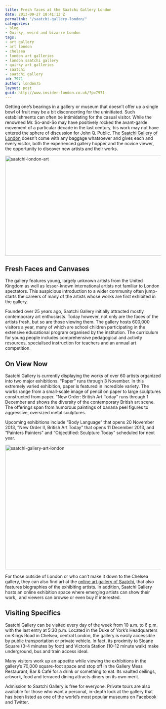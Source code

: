 ```yaml
---
title: Fresh faces at the Saatchi Gallery London
date: 2013-09-27 10:41:13 Z
permalink: "/saatchi-gallery-london/"
categories:
- blog
- Quirky, weird and bizarre London
tags:
- art gallery
- art london
- chelsea
- london art galleries
- london saatchi gallery
- quirky art galleries
- saatchi
- saatchi gallery
id: 7971
author: london75
layout: post
guid: http://www.insider-london.co.uk/?p=7971
---
```


Getting one’s bearings in a gallery or museum that doesn’t offer up a single bowl of fruit may be a bit disconcerting for the uninitiated. Such establishments can often be intimidating for the casual visitor. While the renowned Mr. So-and-So may have positively rocked the avant-garde movement of a particular decade in the last century, his work may not have entered the sphere of discussion for John Q. Public. The <a href="http://www.saatchigallery.com/" target="_blank">Saatchi Gallery of London</a> doesn’t come with any baggage whatsoever and gives each and every visitor, both the experienced gallery hopper and the novice viewer, the opportunity to discover new artists and their works.

<a href="http://www.insider-london.co.uk/2013/09/27/saatchi-gallery-london/saatchi-1/" rel="attachment wp-att-7975"><img class="alignleft size-full wp-image-7975" title="Saatchi 1" alt="saatchi-london-art" src="/wp-content/uploads/2013/09/Saatchi-1.jpg" width="569" height="323" /></a>

## 

## Fresh Faces and Canvases

The gallery features young, largely unknown artists from the United Kingdom as well as lesser-known international artists not familiar to London spectators. This auspicious introduction to a wider community often jump-starts the careers of many of the artists whose works are first exhibited in the gallery.

Founded over 25 years ago, Saatchi Gallery initially attracted mostly contemporary art enthusiasts. Today however, not only are the faces of the artists fresh, but so are those viewing them. The gallery hosts 600,000 visitors a year, many of which are school children participating in the extensive educational program organised by the institution. The curriculum for young people includes comprehensive pedagogical and activity resources, specialised instruction for teachers and an annual art competition.

## On View Now

Saatchi Gallery is currently displaying the works of over 60 artists organized into two major exhibitions. “Paper” runs through 3 November. In this extremely varied exhibition, paper is featured in incredible variety. The works range from a small-scale image of pencil on paper to large sculptures constructed from paper. “New Order: British Art Today” runs through 1 December and shows the diversity of the contemporary British art scene. The offerings span from humorous paintings of banana peel figures to aggressive, oversized metal sculptures.

Upcoming exhibitions include “Body Language” that opens 20 November 2013, ”New Order II, British Art Today” that opens 11 December 2013, and “Painters Painters” and “Objectified: Sculpture Today” scheduled for next year.

<a href="http://www.insider-london.co.uk/2013/09/27/saatchi-gallery-london/saatchi-2-2/" rel="attachment wp-att-7977"><img class="alignleft size-full wp-image-7977" title="Saatchi 2" alt="saatchi-gallery-art-london" src="/wp-content/uploads/2013/09/Saatchi-21.jpg" width="569" height="402" /></a>

For those outside of London or who can’t make it down to the Chelsea gallery, they can also find art at the [online art gallery of Saatchi](http://www.saatchionline.com/ "at the online art gallery of Saatchi"), that also features biographies of the exhibiting artists. In addition, Saatchi Gallery hosts an online exhibition space where emerging artists can show their work,  and viewers can browse or even buy if interested.

## Visiting Specifics

Saatchi Gallery can be visited every day of the week from 10 a.m. to 6 p.m. with the last entry at 5:30 p.m. Located in the Duke of York’s Headquarters on Kings Road in Chelsea, central London, the gallery is easily accessible by public transportation or private vehicle. In fact, its proximity to Sloane Square (3-4 minutes by foot) and Victoria Station (10-12 minute walk) make underground, bus and train access ideal.

Many visitors work up an appetite while viewing the exhibitions in the gallery’s 70,000 square-foot space and stop off in the Gallery Mess Restaurant, Bar & Café for a drink or something to eat. Its vaulted ceilings, artwork, food and terraced dining attracts diners on its own merit.

Admission to Saatchi Gallery is free for everyone. Private tours are also available for those who want a personal, in-depth look at the gallery that has been listed as one of the world’s most popular museums on Facebook and Twitter.